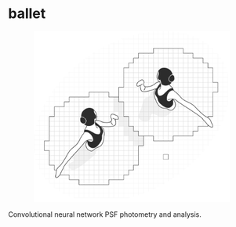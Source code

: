 # ballet

<p align="center">
  <img width="400" src="./ballet.png">
</p>

Convolutional neural network PSF photometry and analysis.